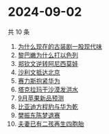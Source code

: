 # 2024-09-02

共 10 条

<!-- BEGIN -->
<!-- 最后更新时间 Mon Sep 02 2024 02:14:31 GMT+0800 (China Standard Time) -->

1. [为什么现在的古装剧一股现代味](https://www.zhihu.com/search?q=%E4%B8%BA%E4%BB%80%E4%B9%88%E7%8E%B0%E5%9C%A8%E7%9A%84%E5%8F%A4%E8%A3%85%E5%89%A7%E4%B8%80%E8%82%A1%E7%8E%B0%E4%BB%A3%E5%91%B3)
1. [黎巴嫩为什么打以色列](https://www.zhihu.com/search?q=%E9%BB%8E%E5%B7%B4%E5%AB%A9%E4%B8%BA%E4%BB%80%E4%B9%88%E6%89%93%E4%BB%A5%E8%89%B2%E5%88%97)
1. [郑钦文逆转阿尼西莫娃](https://www.zhihu.com/search?q=%E9%83%91%E9%92%A6%E6%96%87%E9%80%86%E8%BD%AC%E9%98%BF%E5%B0%BC%E8%A5%BF%E8%8E%AB%E5%A8%83)
1. [沙利文抵达北京](https://www.zhihu.com/search?q=%E6%B2%99%E5%88%A9%E6%96%87%E6%8A%B5%E8%BE%BE%E5%8C%97%E4%BA%AC)
1. [赛力斯抱紧华为](https://www.zhihu.com/search?q=%E8%B5%9B%E5%8A%9B%E6%96%AF%E6%8A%B1%E7%B4%A7%E5%8D%8E%E4%B8%BA)
1. [塔克拉玛干沙漠发洪水](https://www.zhihu.com/search?q=%E5%A1%94%E5%85%8B%E6%8B%89%E7%8E%9B%E5%B9%B2%E6%B2%99%E6%BC%A0%E5%8F%91%E6%B4%AA%E6%B0%B4)
1. [9月苹果新品预测](https://www.zhihu.com/search?q=9%E6%9C%88%E8%8B%B9%E6%9E%9C%E6%96%B0%E5%93%81%E9%A2%84%E6%B5%8B)
1. [比亚迪方程豹与华为乾](https://www.zhihu.com/search?q=%E6%AF%94%E4%BA%9A%E8%BF%AA%E6%96%B9%E7%A8%8B%E8%B1%B9%E4%B8%8E%E5%8D%8E%E4%B8%BA%E4%B9%BE)
1. [樊振东陈梦退赛](https://www.zhihu.com/search?q=%E6%A8%8A%E6%8C%AF%E4%B8%9C%E9%99%88%E6%A2%A6%E9%80%80%E8%B5%9B)
1. [夫妻已有二孩再生四胞胎](https://www.zhihu.com/search?q=%E5%A4%AB%E5%A6%BB%E5%B7%B2%E6%9C%89%E4%BA%8C%E5%AD%A9%E5%86%8D%E7%94%9F%E5%9B%9B%E8%83%9E%E8%83%8E)

<!-- END -->
